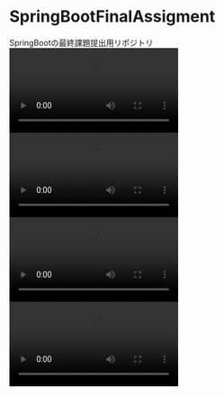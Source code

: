 # SpringBootFinalAssigment
SpringBootの最終課題提出用リポジトリ  
<video controls src="一覧表示機能.mp4"></video>
<video controls src="削除機能.mp4"></video>
<video controls src="更新機能.mp4"></video>
<video controls src="登録機能.mp4"></video> 
